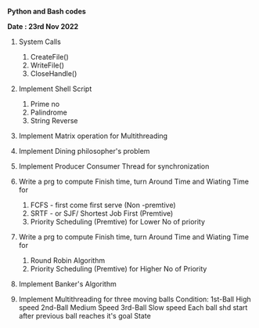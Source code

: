 **Python and Bash codes**

**Date : 23rd Nov 2022**

1. System Calls
   1. CreateFile()
   2. WriteFile()
   3. CloseHandle()
   
2. Implement Shell Script
   1. Prime no
   2. Palindrome
   3. String Reverse
   
3. Implement Matrix operation for Multithreading

4. Implement Dining philosopher's problem

5. Implement Producer Consumer Thread for synchronization

6. Write a prg to compute Finish time, turn Around Time and Wiating Time for 
   1. FCFS - first come first serve (Non -premtive)
   2. SRTF - or SJF/ Shortest Job First (Premtive)
   3. Priority Scheduling (Premtive) for Lower No of priority
   
7. Write a prg to compute Finish time, turn Around Time and Wiating Time for 
   1. Round Robin Algorithm 
   2. Priority Scheduling (Premtive) for Higher No of Priority
   
8. Implement Banker's Algorithm

9. Implement Multithreading for three moving balls 
   Condition: 1st-Ball High speed 2nd-Ball Medium Speed 3rd-Ball Slow speed 
              Each ball shd start after previous ball reaches it's goal State
   
   
